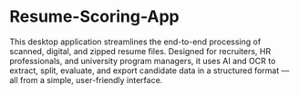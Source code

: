 # Resume-Scoring-App
This desktop application streamlines the end-to-end processing of scanned, digital, and zipped resume files. Designed for recruiters, HR professionals, and university program managers, it uses AI and OCR to extract, split, evaluate, and export candidate data in a structured format — all from a simple, user-friendly interface.
